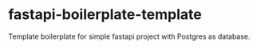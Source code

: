 # fastapi-boilerplate-template
Template boilerplate for simple fastapi project with Postgres as database.
